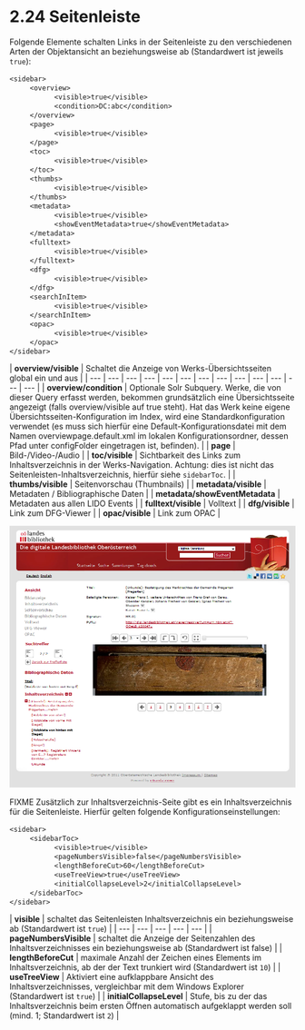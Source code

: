 # 2.24 Seitenleiste

Folgende Elemente schalten Links in der Seitenleiste zu den verschiedenen Arten der Objektansicht an beziehungsweise ab \(Standardwert ist jeweils `true`\):

```markup
<sidebar>
     <overview>
           <visible>true</visible>
           <condition>DC:abc</condition>
     </overview>
     <page>
           <visible>true</visible>
     </page>
     <toc>
           <visible>true</visible>
     </toc>
     <thumbs>
           <visible>true</visible>
     </thumbs>
     <metadata>
           <visible>true</visible>
           <showEventMetadata>true</showEventMetadata>
     </metadata>
     <fulltext>
           <visible>true</visible>
     </fulltext>
     <dfg>
           <visible>true</visible>
     </dfg>
     <searchInItem>
           <visible>true</visible>
     </searchInItem>
     <opac>
           <visible>true</visible>
     </opac>
</sidebar>
```

| **overview/visible** | Schaltet die Anzeige von Werks-Übersichtsseiten global ein und aus |
| --- | --- | --- | --- | --- | --- | --- | --- | --- | --- | --- | --- | --- |
| **overview/condition** | Optionale Solr Subquery. Werke, die von dieser Query erfasst werden, bekommen grundsätzlich eine Übersichtsseite angezeigt \(falls overview/visible auf true steht\). Hat das Werk keine eigene Übersichtsseiten-Konfiguration im Index, wird eine Standardkonfiguration verwendet \(es muss sich hierfür eine Default-Konfigurationsdatei mit dem Namen overviewpage.default.xml im lokalen Konfigurationsordner, dessen Pfad unter configFolder eingetragen ist, befinden\). |
| **page** | Bild-/Video-/Audio |
| **toc/visible** | Sichtbarkeit des Links zum Inhaltsverzeichnis in der Werks-Navigation. Achtung: dies ist nicht das Seitenleisten-Inhaltsverzeichnis, hierfür siehe `sidebarToc`. |
| **thumbs/visible** | Seitenvorschau \(Thumbnails\) |
| **metadata/visible** | Metadaten / Bibliographische Daten |
| **metadata/showEventMetadata** | Metadaten aus allen LIDO Events |
| **fulltext/visible** | Volltext |
| **dfg/visible** | Link zum DFG-Viewer |
| **opac/visible** | Link zum OPAC |

![](../.gitbook/assets/seitenleiste221.png)

FIXME Zusätzlich zur Inhaltsverzeichnis-Seite gibt es ein Inhaltsverzeichnis für die Seitenleiste. Hierfür gelten folgende Konfigurationseinstellungen:

```markup
<sidebar>
     <sidebarToc>
           <visible>true</visible>
           <pageNumbersVisible>false</pageNumbersVisible>
           <lengthBeforeCut>60</lengthBeforeCut>
           <useTreeView>true</useTreeView>
           <initialCollapseLevel>2</initialCollapseLevel>
     </sidebarToc>
</sidebar>
```

| **visible** | schaltet das Seitenleisten Inhaltsverzeichnis ein beziehungsweise ab \(Standardwert ist `true`\) |
| --- | --- | --- | --- | --- |
| **pageNumbersVisible** | schaltet die Anzeige der Seitenzahlen des Inhaltsverzeichnisses ein beziehungsweise ab \(Standardwert ist false\) |
| **lengthBeforeCut** | maximale Anzahl der Zeichen eines Elements im Inhaltsverzeichnis, ab der der Text trunkiert wird \(Standardwert ist `10`\) |
| **useTreeView** | Aktiviert eine aufklappbare Ansicht des Inhaltsverzeichnisses, vergleichbar mit dem Windows Explorer \(Standardwert ist `true`\) |
| **initialCollapseLevel** | Stufe, bis zu der das Inhaltsverzeichnis beim ersten Öffnen automatisch aufgeklappt werden soll \(mind. 1; Standardwert ist `2`\) |

